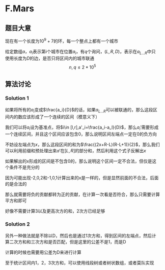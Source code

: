 # F.Mars

## 题目大意

现在有一个长度为$10^9+7$的环，每一个整点上都有一个城市

给定数组$a$，$a_i$表示第i个城市在位置$a_i$，有$q$个询问，$(L,R,D)$，表示在$a_{L...R}$中只使用长度为$D$的边，是否只将区间内的城市联通
$$
n,q\leq 2*10^5
$$

## 算法讨论

### Solution 1

如果将所有的$a_i$变成$\frac{a_i}{D}$的话，如果$a_{L...R}$可以被联通的，那么这段区间内的数应该形成了一个连续的区间（模意义下）

我们可以将$a_l$设为基准点，将$i\in [l,r],a'_i=\frac{a_i-a_l}{D}$，那么$a_i'$需要形成一个连续区间，并且这个区间应该包含0，那么说明区间左端点一定在0的负方向

不妨设左端点为$x$，那么这段区间的和为$\frac{(2x+R-L)(R-L+1)}{2}$，那么我们可以利用前缀和预处理出来$a'$在$[L,R]$的部分和，然后利用这个式子反解出$x$

如果解出的x形成的区间是不包含0的，那么说明这个区间一定不合法，但仅是这个条件不是充分的

因为可能出现-2,0,2和-1,0,1计算出来的x是一样的，但是显然前面的不合法，后面的是合法的

那么就需要将负的贡献都转为正的贡献，在计算一次看是否符合，那么只需要计算平方和即可

好像不需要计算3以及更高次方的和，2次方已经足够

### Solution 2

另外一种做法就是不除以D，然后也是通过1次方和，得到区间的左端点，然后计算二次方和和三次方和是否匹配，但是这里的公差不是1，而是D

计算的时候也需要用公差为D来进行计算

至于统计区间内1，2，3次方和，可以使用线段树或者树状数组，或者莫队实现

